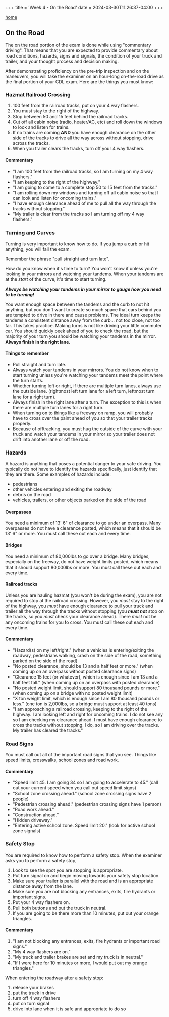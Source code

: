 +++
title = 'Week 4 - On the Road'
date = 2024-03-30T11:26:37-04:00
+++

[home](../)

## On the Road

The on the road portion of the exam is done while using "commentary driving". That means that you are expected to provide commentary about road conditions, hazards, signs and signals, the condition of your truck and trailer, and your thought process and decision making.

After demonstrating proficiency on the pre-trip inspection and on the maneuvers, you will take the examiner on an hour-long on-the-road drive as the final portion of your CDL exam. Here are the things you must know:

### Hazmat Railroad Crossing

1. 100 feet from the railroad tracks, put on your 4 way flashers.
1. You must stay to the right of the highway.
1. Stop between 50 and 15 feet behind the railroad tracks.
1. Cut off all cabin noise (radio, heater/AC, etc) and roll down the windows to look and listen for trains.
1. If no trains are coming **AND** you have enough clearance on the other side of the tracks to drive all the way across without stopping, drive across the tracks.
1. When you trailer clears the tracks, turn off your 4 way flashers.

#### Commentary

* "I am 100 feet from the railroad tracks, so I am turning on my 4 way flashers."
* "I am keeping to the right of the highway."
* "I am going to come to a complete stop 50 to 15 feet from the tracks."
* "I am rolling down my windows and turning off all cabin noise so that I can look and listen for oncoming trains."
* "I have enough clearance ahead of me to pull all the way through the tracks without stopping."
* "My trailer is clear from the tracks so I am turning off my 4 way flashers."

### Turning and Curves

Turning is very important to know how to do. If you jump a curb or hit anything, you will fail the exam.

Remember the phrase "pull straight and turn late".

How do you know when it's time to turn? You won't know if unless you're looking in your mirrors and watching your tandems. When your tandems are at the *start* of the curve, it's time to start turning.

***Always be watching your tandems in your mirror to gauge how you need to be turning!***

You want enough space between the tandems and the curb to not hit anything, but you don't want to create so much space that cars behind you are tempted to drive in there and cause problems. The ideal turn keeps the tandems a consistent distance away from the curb... not too close, not too far. This takes practice. Making turns is not like driving your little commuter car. You should quickly peek ahead of you to check the road, but the majority of your turn you should be watching your tandems in the mirror. **Always finish in the right lane.**

#### Things to remember

* Pull straight and turn late.
* Always watch your tandems in your mirrors. You do not know when to start turning unless you're watching your tandems meet the point where the turn starts.
* Whether turning left or right, if there are multiple turn lanes, always use the outside lane. (rightmost left turn lane for a left turn, leftmost turn lane for a right turn).
* Always finish in the right lane after a turn. The exception to this is when there are multiple turn lanes for a right turn.
* When turning on to things like a freeway on ramp, you will probably have to cross over the paint ahead of you so that your trailer tracks properly.
* Because of offtracking, you must hug the outside of the curve with your truck and watch your tandems in your mirror so your trailer does not drift into another lane or off the road.

### Hazards

A hazard is anything that poses a potential danger to your safe driving. You typically do not have to identify the hazards specifically, just identify that they are there. Some examples of hazards include:

* pedestrians
* other vehicles entering and exiting the roadway
* debris on the road
* vehicles, trailers, or other objects parked on the side of the road

#### Overpasses

You need a minimum of 13' 6" of clearance to go under an overpass. Many overpasses do not have a clearance posted, which means that it should be 13' 6" or more. You must call these out each and every time.

#### Bridges

You need a minimum of 80,000lbs to go over a bridge. Many bridges, especially on the freeway, do not have weight limits posted, which means that it should support 80,000lbs or more. You must call these out each and every time.

#### Railroad tracks

Unless you are hauling hazmat (you won't be during the exam), you are not required to stop at the railroad crossing. However, you *must* stay to the right of the highway, you *must* have enough clearance to pull your truck and trailer all the way through the tracks without stopping (you ***must not*** stop on the tracks, so you *must* check your clearance ahead). There *must* not be any oncoming trains for you to cross. You must call these out each and every time.

#### Commentary

* "Hazard(s) on my left/right." (when a vehicles is entering/exiting the roadway, pedestrians walking, crash on the side of the road, something parked on the side of the road)
* "No posted clearance, should be 13 and a half feet or more." (when coming up on an overpass without posted clearance signs)
* "Clearance 15 feet (or whatever), which is enough since I am 13 and a half feet tall." (when coming up on an overpass with posted clearance)
* "No posted weight limit, should support 80 thousand pounds or more." (when coming up on a bridge with no posted weight limit)
* "X ton weight limit, which is enough since I am 80 thousand pounds or less." (one ton is 2,000lbs, so a bridge must support at least 40 tons)
* "I am approaching a railroad crossing, keeping to the right of the highway. I am looking left and right for oncoming trains. I do not see any so I am checking my clearance ahead. I must have enough clearance to cross the tracks without stopping. I do, so I am driving over the tracks. My trailer has cleared the tracks."

### Road Signs

You must call out all of the important road signs that you see. Things like speed limits, crosswalks, school zones and road work.

#### Commentary

* "Speed limit 45. I am going 34 so I am going to accelerate to 45." (call out your current speed when you call out speed limit signs)
* "School zone crossing ahead." (school zone crossing signs have 2 people)
* "Pedestrian crossing ahead." (pedestrian crossing signs have 1 person)
* "Road work ahead."
* "Construction ahead."
* "Hidden driveway."
* "Entering active school zone. Speed limit 20." (look for active school zone signals)

### Safety Stop

You are required to know how to perform a safety stop. When the examiner asks you to perform a safety stop,

1. Look to see the spot you are stopping is appropriate.
1. Put turn signal on and begin moving towards your safety stop location.
1. Make sure your trailer is parallel with the road and is an appropriate distance away from the lane.
1. Make sure you are not blocking any entrances, exits, fire hydrants or important signs.
1. Put your 4 way flashers on.
1. Pull both buttons and put the truck in neutral.
1. If you are going to be there more than 10 minutes, put out your orange triangles.

#### Commentary

1. "I am not blocking any entrances, exits, fire hydrants or important road signs."
1. "My 4 way flashers are on."
1. "My truck and trailer brakes are set and my truck is in neutral."
1. "If I were here for 10 minutes or more, I would put out my orange triangles."

When entering the roadway after a safety stop:

1. release your brakes
1. put the truck in drive
1. turn off 4 way flashers
1. put on turn signal
1. drive into lane when it is safe and appropriate to do so
